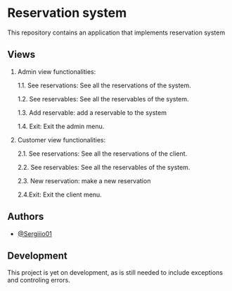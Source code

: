 
# Reservation system

This repository contains an application that implements reservation system


## Views

1. Admin view functionalities:
   
    1.1. See reservations: See all the reservations of the system.

    1.2. See reservables: See all the reservables of the system.

    1.3. Add reservable: add a reservable to the system

    1.4. Exit: Exit the admin menu.

2. Customer view functionalities: 

    2.1. See reservations: See all the reservations of the client.

    2.2. See reservables: See all the reservables of the system.

    2.3. New reservation: make a new reservation

    2.4.Exit: Exit the client menu.

## Authors

- [@Sergiiio01](https://www.github.com/Sergiiio01)

## Development
This project is yet on development, as is still needed to include exceptions and controling errors.
